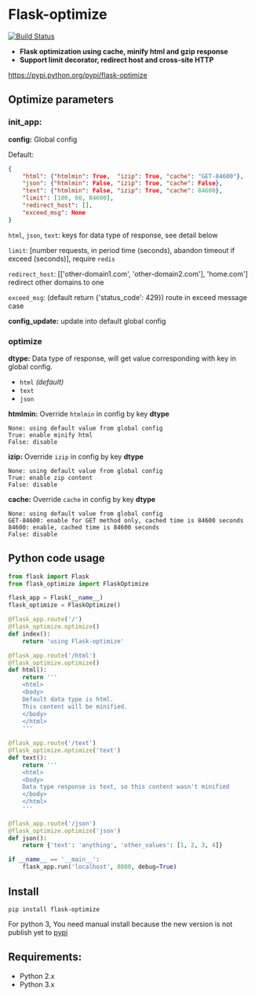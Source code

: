 # Flask-optimize

[![Build Status](https://travis-ci.org/sunary/flask-optimize.svg?branch=master)](https://travis-ci.org/sunary/flask-optimize)

- **Flask optimization using cache, minify html and gzip response**
- **Support limit decorator, redirect host and cross-site HTTP**

https://pypi.python.org/pypi/flask-optimize

## Optimize parameters

### init_app:

**config:** Global config

Default:

```json
{
    "html": {"htmlmin": True,  "izip": True, "cache": "GET-84600"},
    "json": {"htmlmin": False, "izip": True, "cache": False},
    "text": {"htmlmin": False, "izip": True, "cache": 84600},
    "limit": [100, 60, 84600],
    "redirect_host": [],
    "exceed_msg": None
}
```

`html`, `json`, `text`: keys for data type of response, see detail below

`limit`: [number requests, in period time (seconds), abandon timeout if exceed (seconds)], require `redis`

`redirect_host`: [['other-domain1.com', 'other-domain2.com'], 'home.com'] redirect other domains to one

`exceed_msg`: (default return {'status_code': 429}) route in exceed message case 

**config_update:** update into default global config

### optimize

**dtype:** Data type of response, will get value corresponding with key in global config.

- `html` *(default)* 
- `text`
- `json`

**htmlmin:** Override `htmlmin` in config by key **dtype**

```
None: using default value from global config
True: enable minify html
False: disable
```

**izip:** Override `izip` in config by key **dtype**

```
None: using default value from global config
True: enable zip content
False: disable
```

**cache:** Override `cache` in config by key **dtype**

```
None: using default value from global config
GET-84600: enable for GET method only, cached time is 84600 seconds
84600: enable, cached time is 84600 seconds
False: disable
```


## Python code usage

```python
from flask import Flask
from flask_optimize import FlaskOptimize

flask_app = Flask(__name__)
flask_optimize = FlaskOptimize()

@flask_app.route('/')
@flask_optimize.optimize()
def index():
    return 'using Flask-optimize'

@flask_app.route('/html')
@flask_optimize.optimize()
def html():
    return '''
    <html>
    <body>
    Default data type is html.
    This content will be minified.
    </body>
    </html>
    '''
    
@flask_app.route('/text')
@flask_optimize.optimize('text')
def text():
    return '''
    <html>
    <body>
    Data type response is text, so this content wasn't minified
    </body>
    </html>
    '''
    
@flask_app.route('/json')
@flask_optimize.optimize('json')
def json():
    return {'text': 'anything', 'other_values': [1, 2, 3, 4]}

if __name__ == '__main__':
    flask_app.run('localhost', 8080, debug=True)
```

## Install

```shell
pip install flask-optimize
```
For python 3, You need manual install because the new version is not publish yet to [pypi](https://pypi.python.org/pypi)

## Requirements: ##

* Python 2.x
* Python 3.x
